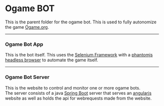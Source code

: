 # Ogame BOT #
This is the parent folder for the ogame bot.  This is used to fully autonomize the game [Ogame.org](https://en.ogame.gameforge.com/).

- - - -
### Ogame Bot App ###
This is the bot itself.  This uses the [Selenium Framework](http://www.seleniumhq.org/projects/webdriver/) with a [phantomjs headless browser](http://phantomjs.org/) to automate the game itself.

- - - -
### Ogame Bot Server ###
This is the website to control and monitor one or more ogame bots.<br/>
The server consists of a java [Spring Boot](https://spring.io/docs) server that serves an [angularjs](https://angularjs.org/) website as well as holds the api for webrequests made from the website.
